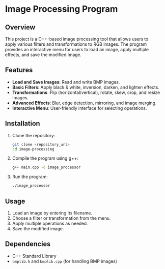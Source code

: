 # Image Processing Program

## Overview
This project is a C++-based image processing tool that allows users to apply various filters and transformations to RGB images. The program provides an interactive menu for users to load an image, apply multiple effects, and save the modified image.

## Features
- **Load and Save Images**: Read and write BMP images.
- **Basic Filters**: Apply black & white, inversion, darken, and lighten effects.
- **Transformations**: Flip (horizontal/vertical), rotate, skew, crop, and resize images.
- **Advanced Effects**: Blur, edge detection, mirroring, and image merging.
- **Interactive Menu**: User-friendly interface for selecting operations.

## Installation
1. Clone the repository:
   ```bash
   git clone <repository_url>
   cd image-processing
   ```
2. Compile the program using g++:
   ```bash
   g++ main.cpp -o image_processor
   ```
3. Run the program:
   ```bash
   ./image_processor
   ```

## Usage
1. Load an image by entering its filename.
2. Choose a filter or transformation from the menu.
3. Apply multiple operations as needed.
4. Save the modified image.

## Dependencies
- C++ Standard Library
- `bmplib.h` and `bmplib.cpp` (for handling BMP images)

